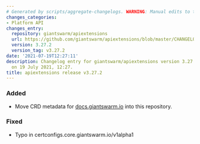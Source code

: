 ```yaml
---
# Generated by scripts/aggregate-changelogs. WARNING: Manual edits to this files will be overwritten.
changes_categories:
- Platform API
changes_entry:
  repository: giantswarm/apiextensions
  url: https://github.com/giantswarm/apiextensions/blob/master/CHANGELOG.md#3272---2021-07-19
  version: 3.27.2
  version_tag: v3.27.2
date: '2021-07-19T12:27:11'
description: Changelog entry for giantswarm/apiextensions version 3.27.2, published
  on 19 July 2021, 12:27.
title: apiextensions release v3.27.2
---
```


### Added
- Move CRD metadata for [docs.giantswarm.io](https://docs.giantswarm.io/ui-api/management-api/crd/) into this repository.
### Fixed
- Typo in certconfigs.core.giantswarm.io/v1alpha1
